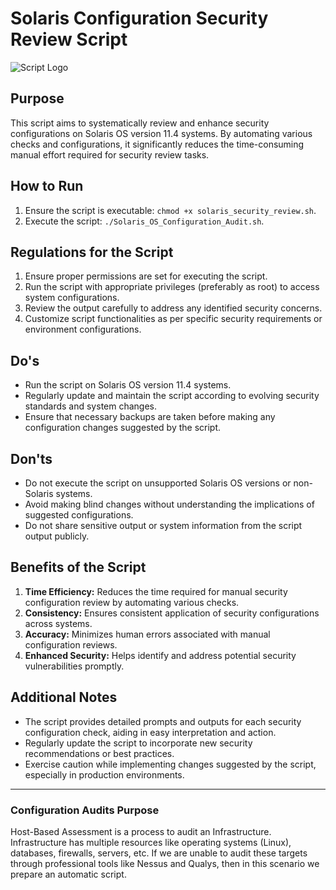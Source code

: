 # Solaris Configuration Security Review Script

![Script Logo](https://encrypted-tbn0.gstatic.com/images?q=tbn:ANd9GcRrlwnOzld578cs_TaEYedkK0aFEmId0AyYbg)

## Purpose

This script aims to systematically review and enhance security configurations on Solaris OS version 11.4 systems. By automating various checks and configurations, it significantly reduces the time-consuming manual effort required for security review tasks.

## How to Run

1. Ensure the script is executable: `chmod +x solaris_security_review.sh`.
2. Execute the script: `./Solaris_OS_Configuration_Audit.sh`.

## Regulations for the Script

1. Ensure proper permissions are set for executing the script.
2. Run the script with appropriate privileges (preferably as root) to access system configurations.
3. Review the output carefully to address any identified security concerns.
4. Customize script functionalities as per specific security requirements or environment configurations.

## Do's

- Run the script on Solaris OS version 11.4 systems.
- Regularly update and maintain the script according to evolving security standards and system changes.
- Ensure that necessary backups are taken before making any configuration changes suggested by the script.

## Don'ts

- Do not execute the script on unsupported Solaris OS versions or non-Solaris systems.
- Avoid making blind changes without understanding the implications of suggested configurations.
- Do not share sensitive output or system information from the script output publicly.

## Benefits of the Script

1. **Time Efficiency:** Reduces the time required for manual security configuration review by automating various checks.
2. **Consistency:** Ensures consistent application of security configurations across systems.
3. **Accuracy:** Minimizes human errors associated with manual configuration reviews.
4. **Enhanced Security:** Helps identify and address potential security vulnerabilities promptly.

## Additional Notes

- The script provides detailed prompts and outputs for each security configuration check, aiding in easy interpretation and action.
- Regularly update the script to incorporate new security recommendations or best practices.
- Exercise caution while implementing changes suggested by the script, especially in production environments.

---

### Configuration Audits Purpose

Host-Based Assessment is a process to audit an Infrastructure. Infrastructure has multiple resources like operating systems (Linux), databases, firewalls, servers, etc. If we are unable to audit these targets through professional tools like Nessus and Qualys, then in this scenario we prepare an automatic script.
